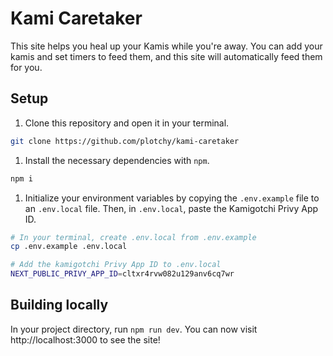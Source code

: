 # Kami Caretaker

This site helps you heal up your Kamis while you're away. You can add your kamis and set timers to feed them, and this site will automatically feed them for you.

## Setup

1. Clone this repository and open it in your terminal. 
```sh
git clone https://github.com/plotchy/kami-caretaker
```

1. Install the necessary dependencies with `npm`.
```sh
npm i 
```

1. Initialize your environment variables by copying the `.env.example` file to an `.env.local` file. Then, in `.env.local`, paste the Kamigotchi Privy App ID.
```sh
# In your terminal, create .env.local from .env.example
cp .env.example .env.local

# Add the kamigotchi Privy App ID to .env.local
NEXT_PUBLIC_PRIVY_APP_ID=cltxr4rvw082u129anv6cq7wr
```

## Building locally

In your project directory, run `npm run dev`. You can now visit http://localhost:3000 to see the site!